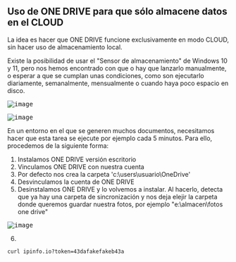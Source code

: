 ## Uso de ONE DRIVE para que sólo almacene datos en el CLOUD

La idea es hacer que ONE DRIVE funcione exclusivamente en modo CLOUD, sin hacer uso de almacenamiento local.

Existe la posibilidad de usar el "Sensor de almacenamiento" de Windows 10 y 11, pero nos hemos encontrado con que o hay que lanzarlo manualmente, o esperar a que se cumplan unas condiciones, como son ejecutarlo diariamente, semanalmente, mensualmente o cuando haya poco espacio en disco.

<kbd>![image](https://github.com/informaticaeloy/Manuales-And-HowTo/assets/20743678/a3329afe-20c7-4e71-b427-2ef8acf78dce)</kbd>

<kbd>![image](https://github.com/informaticaeloy/Manuales-And-HowTo/assets/20743678/86434499-a08d-409f-a4bd-7c390bb01116)</kbd>

En un entorno en el que se generen muchos documentos, necesitamos hacer que esta tarea se ejecute por ejemplo cada 5 minutos. Para ello, procedemos de la siguiente forma:

1. Instalamos ONE DRIVE versión escritorio
2. Vinculamos ONE DRIVE con nuestra cuenta
3. Por defecto nos crea la carpeta 'c:\users\usuario\OneDrive'
4. Desvinculamos la cuenta de ONE DRIVE
5. Desinstalamos ONE DRIVE y lo volvemos a instalar. Al hacerlo, detecta que ya hay una carpeta de sincronización y nos deja elejir la carpeta donde queremos guardar nuestra fotos, por ejemplo "e:\almacen\fotos one drive"

<kbd>![image](https://github.com/informaticaeloy/Manuales-And-HowTo/assets/20743678/143c2cce-56b1-4a54-a622-35af0c1a910b)</kbd>

6. 

```shell
curl ipinfo.io?token=43dafakefakeb43a
```

